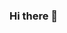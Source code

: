 ### Hi there 👋

<!--
**AlefSloan/AlefSloan** is a ✨ _special_ ✨ repository because its `README.md` (this file) appears on your GitHub profile.

Here are some ideas to get you started:

[Anurag's GitHub stats](https://github-readme-stats.vercel.app/api?username=AlefSloan&show_icons=true&theme=radical)
- 🔭 I’m currently working on ...
- 🌱 I’m currently learning ...
- 👯 I’m looking to collaborate on ...
- 🤔 I’m looking for help with ...
- 💬 Ask me about ...
- 📫 How to reach me: ...
- 😄 Pronouns: ...
- ⚡ Fun fact: ...
-->

